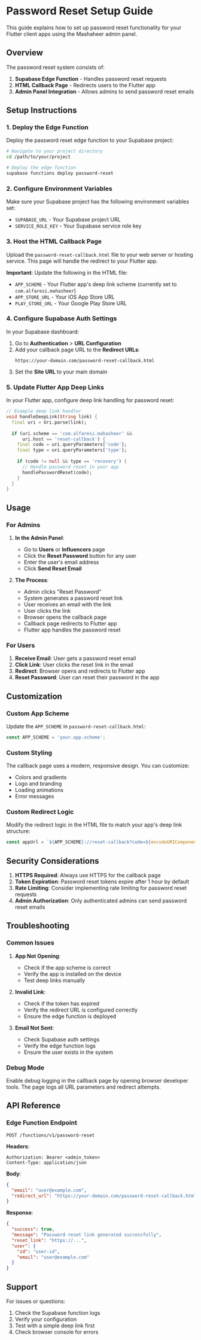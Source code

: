 # Password Reset Setup Guide

This guide explains how to set up password reset functionality for your Flutter client apps using the Mashaheer admin panel.

## Overview

The password reset system consists of:
1. **Supabase Edge Function** - Handles password reset requests
2. **HTML Callback Page** - Redirects users to the Flutter app
3. **Admin Panel Integration** - Allows admins to send password reset emails

## Setup Instructions

### 1. Deploy the Edge Function

Deploy the password reset edge function to your Supabase project:

```bash
# Navigate to your project directory
cd /path/to/your/project

# Deploy the edge function
supabase functions deploy password-reset
```

### 2. Configure Environment Variables

Make sure your Supabase project has the following environment variables set:
- `SUPABASE_URL` - Your Supabase project URL
- `SERVICE_ROLE_KEY` - Your Supabase service role key

### 3. Host the HTML Callback Page

Upload the `password-reset-callback.html` file to your web server or hosting service. This page will handle the redirect to your Flutter app.

**Important**: Update the following in the HTML file:
- `APP_SCHEME` - Your Flutter app's deep link scheme (currently set to `com.alfaresi.mahasheer`)
- `APP_STORE_URL` - Your iOS App Store URL
- `PLAY_STORE_URL` - Your Google Play Store URL

### 4. Configure Supabase Auth Settings

In your Supabase dashboard:

1. Go to **Authentication** > **URL Configuration**
2. Add your callback page URL to the **Redirect URLs**:
   ```
   https://your-domain.com/password-reset-callback.html
   ```
3. Set the **Site URL** to your main domain

### 5. Update Flutter App Deep Links

In your Flutter app, configure deep link handling for password reset:

```dart
// Example deep link handler
void handleDeepLink(String link) {
  final uri = Uri.parse(link);
  
  if (uri.scheme == 'com.alfaresi.mahasheer' && 
      uri.host == 'reset-callback') {
    final code = uri.queryParameters['code'];
    final type = uri.queryParameters['type'];
    
    if (code != null && type == 'recovery') {
      // Handle password reset in your app
      handlePasswordReset(code);
    }
  }
}
```

## Usage

### For Admins

1. **In the Admin Panel**:
   - Go to **Users** or **Influencers** page
   - Click the **Reset Password** button for any user
   - Enter the user's email address
   - Click **Send Reset Email**

2. **The Process**:
   - Admin clicks "Reset Password"
   - System generates a password reset link
   - User receives an email with the link
   - User clicks the link
   - Browser opens the callback page
   - Callback page redirects to Flutter app
   - Flutter app handles the password reset

### For Users

1. **Receive Email**: User gets a password reset email
2. **Click Link**: User clicks the reset link in the email
3. **Redirect**: Browser opens and redirects to Flutter app
4. **Reset Password**: User can reset their password in the app

## Customization

### Custom App Scheme

Update the `APP_SCHEME` in `password-reset-callback.html`:

```javascript
const APP_SCHEME = 'your.app.scheme';
```

### Custom Styling

The callback page uses a modern, responsive design. You can customize:
- Colors and gradients
- Logo and branding
- Loading animations
- Error messages

### Custom Redirect Logic

Modify the redirect logic in the HTML file to match your app's deep link structure:

```javascript
const appUrl = `${APP_SCHEME}://reset-callback?code=${encodeURIComponent(code)}&type=${type || 'recovery'}`;
```

## Security Considerations

1. **HTTPS Required**: Always use HTTPS for the callback page
2. **Token Expiration**: Password reset tokens expire after 1 hour by default
3. **Rate Limiting**: Consider implementing rate limiting for password reset requests
4. **Admin Authorization**: Only authenticated admins can send password reset emails

## Troubleshooting

### Common Issues

1. **App Not Opening**:
   - Check if the app scheme is correct
   - Verify the app is installed on the device
   - Test deep links manually

2. **Invalid Link**:
   - Check if the token has expired
   - Verify the redirect URL is configured correctly
   - Ensure the edge function is deployed

3. **Email Not Sent**:
   - Check Supabase auth settings
   - Verify the edge function logs
   - Ensure the user exists in the system

### Debug Mode

Enable debug logging in the callback page by opening browser developer tools. The page logs all URL parameters and redirect attempts.

## API Reference

### Edge Function Endpoint

```
POST /functions/v1/password-reset
```

**Headers**:
```
Authorization: Bearer <admin_token>
Content-Type: application/json
```

**Body**:
```json
{
  "email": "user@example.com",
  "redirect_url": "https://your-domain.com/password-reset-callback.html"
}
```

**Response**:
```json
{
  "success": true,
  "message": "Password reset link generated successfully",
  "reset_link": "https://...",
  "user": {
    "id": "user-id",
    "email": "user@example.com"
  }
}
```

## Support

For issues or questions:
1. Check the Supabase function logs
2. Verify your configuration
3. Test with a simple deep link first
4. Check browser console for errors

